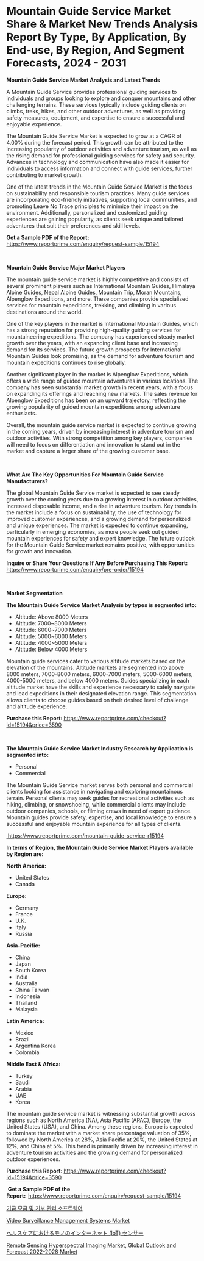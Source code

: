 <p><h1>Mountain Guide Service Market Share & Market New Trends Analysis Report By Type, By Application, By End-use, By Region, And Segment Forecasts, 2024 - 2031</h1></p><p><strong>Mountain Guide Service Market Analysis and Latest Trends</strong></p>
<p><p>A Mountain Guide Service provides professional guiding services to individuals and groups looking to explore and conquer mountains and other challenging terrains. These services typically include guiding clients on climbs, treks, hikes, and other outdoor adventures, as well as providing safety measures, equipment, and expertise to ensure a successful and enjoyable experience.</p><p>The Mountain Guide Service Market is expected to grow at a CAGR of 4.00% during the forecast period. This growth can be attributed to the increasing popularity of outdoor activities and adventure tourism, as well as the rising demand for professional guiding services for safety and security. Advances in technology and communication have also made it easier for individuals to access information and connect with guide services, further contributing to market growth.</p><p>One of the latest trends in the Mountain Guide Service Market is the focus on sustainability and responsible tourism practices. Many guide services are incorporating eco-friendly initiatives, supporting local communities, and promoting Leave No Trace principles to minimize their impact on the environment. Additionally, personalized and customized guiding experiences are gaining popularity, as clients seek unique and tailored adventures that suit their preferences and skill levels.</p></p>
<p><strong>Get a Sample PDF of the Report:&nbsp;</strong> <a href="https://www.reportprime.com/enquiry/request-sample/15194">https://www.reportprime.com/enquiry/request-sample/15194</a></p>
<p>&nbsp;</p>
<p><strong>Mountain Guide Service Major Market Players</strong></p>
<p><p>The mountain guide service market is highly competitive and consists of several prominent players such as International Mountain Guides, Himalaya Alpine Guides, Nepal Alpine Guides, Mountain Trip, Moran Mountains, Alpenglow Expeditions, and more. These companies provide specialized services for mountain expeditions, trekking, and climbing in various destinations around the world.</p><p>One of the key players in the market is International Mountain Guides, which has a strong reputation for providing high-quality guiding services for mountaineering expeditions. The company has experienced steady market growth over the years, with an expanding client base and increasing demand for its services. The future growth prospects for International Mountain Guides look promising, as the demand for adventure tourism and mountain expeditions continues to rise globally.</p><p>Another significant player in the market is Alpenglow Expeditions, which offers a wide range of guided mountain adventures in various locations. The company has seen substantial market growth in recent years, with a focus on expanding its offerings and reaching new markets. The sales revenue for Alpenglow Expeditions has been on an upward trajectory, reflecting the growing popularity of guided mountain expeditions among adventure enthusiasts.</p><p>Overall, the mountain guide service market is expected to continue growing in the coming years, driven by increasing interest in adventure tourism and outdoor activities. With strong competition among key players, companies will need to focus on differentiation and innovation to stand out in the market and capture a larger share of the growing customer base.</p></p>
<p>&nbsp;</p>
<p><strong>What Are The Key Opportunities For Mountain Guide Service Manufacturers?</strong></p>
<p><p>The global Mountain Guide Service market is expected to see steady growth over the coming years due to a growing interest in outdoor activities, increased disposable income, and a rise in adventure tourism. Key trends in the market include a focus on sustainability, the use of technology for improved customer experiences, and a growing demand for personalized and unique experiences. The market is expected to continue expanding, particularly in emerging economies, as more people seek out guided mountain experiences for safety and expert knowledge. The future outlook for the Mountain Guide Service market remains positive, with opportunities for growth and innovation.</p></p>
<p><strong>Inquire or Share Your Questions If Any Before Purchasing This Report:</strong> <a href="https://www.reportprime.com/enquiry/pre-order/15194">https://www.reportprime.com/enquiry/pre-order/15194</a></p>
<p>&nbsp;</p>
<p><strong>Market Segmentation</strong></p>
<p><strong>The Mountain Guide Service Market Analysis by types is segmented into:</strong></p>
<p><ul><li>Altitude: Above 8000 Meters</li><li>Altitude: 7000~8000 Meters</li><li>Altitude: 6000~7000 Meters</li><li>Altitude: 5000~6000 Meters</li><li>Altitude: 4000~5000 Meters</li><li>Altitude: Below 4000 Meters</li></ul></p>
<p><p>Mountain guide services cater to various altitude markets based on the elevation of the mountains. Altitude markets are segmented into above 8000 meters, 7000-8000 meters, 6000-7000 meters, 5000-6000 meters, 4000-5000 meters, and below 4000 meters. Guides specializing in each altitude market have the skills and experience necessary to safely navigate and lead expeditions in their designated elevation range. This segmentation allows clients to choose guides based on their desired level of challenge and altitude experience.</p></p>
<p><strong>Purchase this Report:&nbsp;</strong><a href="https://www.reportprime.com/checkout?id=15194&price=3590">https://www.reportprime.com/checkout?id=15194&price=3590</a></p>
<p>&nbsp;</p>
<p><strong>The Mountain Guide Service Market Industry Research by Application is segmented into:</strong></p>
<p><ul><li>Personal</li><li>Commercial</li></ul></p>
<p><p>The Mountain Guide Service market serves both personal and commercial clients looking for assistance in navigating and exploring mountainous terrain. Personal clients may seek guides for recreational activities such as hiking, climbing, or snowshoeing, while commercial clients may include outdoor companies, schools, or filming crews in need of expert guidance. Mountain guides provide safety, expertise, and local knowledge to ensure a successful and enjoyable mountain experience for all types of clients.</p></p>
<p><a href="https://www.reportprime.com/mountain-guide-service-r15194">&nbsp;https://www.reportprime.com/mountain-guide-service-r15194</a></p>
<p><strong>In terms of Region, the Mountain Guide Service Market Players available by Region are:</strong></p>
<p>
    <p> <strong> North America: </strong>
        <ul>
            <li>United States</li>
            <li>Canada</li>
        </ul>
        </p> 
    <p> <strong> Europe: </strong>
        <ul>
            <li>Germany</li>
            <li>France</li>
            <li>U.K.</li>
            <li>Italy</li>
            <li>Russia</li>
        </ul>
        </p> 
    <p> <strong> Asia-Pacific: </strong>
        <ul>
            <li>China</li>
            <li>Japan</li>
            <li>South Korea</li>
            <li>India</li>
            <li>Australia</li>
            <li>China Taiwan</li>
            <li>Indonesia</li>
            <li>Thailand</li>
            <li>Malaysia</li>
        </ul>
        </p> 
    <p> <strong> Latin America: </strong>
        <ul>
            <li>Mexico</li>
            <li>Brazil</li>
            <li>Argentina Korea</li>
            <li>Colombia</li>
        </ul>
        </p> 
    <p> <strong> Middle East & Africa: </strong>
        <ul>
            <li>Turkey</li>
            <li>Saudi</li>
            <li>Arabia</li>
            <li>UAE</li>
            <li>Korea</li>
        </ul>
    </p>
    </p>
<p><p>The mountain guide service market is witnessing substantial growth across regions such as North America (NA), Asia Pacific (APAC), Europe, the United States (USA), and China. Among these regions, Europe is expected to dominate the market with a market share percentage valuation of 35%, followed by North America at 28%, Asia Pacific at 20%, the United States at 12%, and China at 5%. This trend is primarily driven by increasing interest in adventure tourism activities and the growing demand for personalized outdoor experiences.</p></p>
<p><strong>Purchase this Report: </strong><a href="https://www.reportprime.com/checkout?id=15194&price=3590">https://www.reportprime.com/checkout?id=15194&price=3590</a></p>
<p>&nbsp;<strong>Get a Sample PDF of the Report:&nbsp;&nbsp;</strong><a href="https://www.reportprime.com/enquiry/request-sample/15194">https://www.reportprime.com/enquiry/request-sample/15194</a></p>
<p><strong></strong></p>
<p><p><a href="https://github.com/KellyLyncyh543964/Market-Research-Report-List-3/blob/main/9630029108031.md">기금 모금 및 기부 관리 소프트웨어</a></p><p><a href="https://github.com/alexxisgm/Market-Research-Report-List-2/blob/main/video-surveillance-management-systems-market.md">Video Surveillance Management Systems Market</a></p><p><a href="https://github.com/zjkmgcs938405/Market-Research-Report-List-4/blob/main/942986287217.md">ヘルスケアにおけるモノのインターネット (IoT) センサー</a></p><p><a href="https://issuu.com/reportprime-2/docs/remote-sensing-hyperspectral-imagin_da2074f67f58dd">Remote Sensing Hyperspectral Imaging Market, Global Outlook and Forecast 2022-2028 Market</a></p></p>